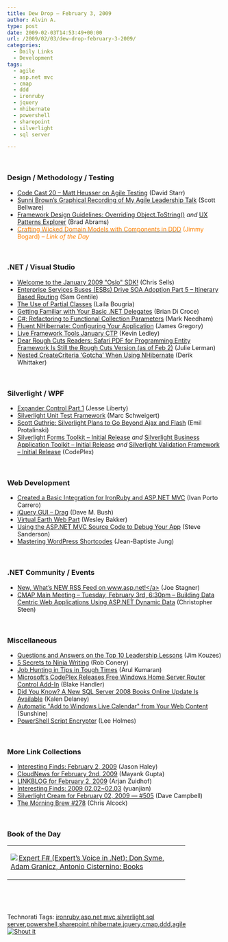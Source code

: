 ```yaml
---
title: Dew Drop – February 3, 2009
author: Alvin A.
type: post
date: 2009-02-03T14:53:49+00:00
url: /2009/02/03/dew-drop-february-3-2009/
categories:
  - Daily Links
  - Development
tags:
  - agile
  - asp.net mvc
  - cmap
  - ddd
  - ironruby
  - jquery
  - nhibernate
  - powershell
  - sharepoint
  - silverlight
  - sql server

---
```

&#160;

### Design / Methodology / Testing

  * <a href="http://www.pluralsight.com/community/blogs/starr/archive/2009/02/02/code-cast-20-matt-heusser-on-agile-testing.aspx" target="_blank">Code Cast 20 &#8211; Matt Heusser on Agile Testing</a> (David Starr)
  * <a href="http://blog.scottbellware.com/2009/02/sunni-browns-graphical-recording-of-my.html" target="_blank">Sunni Brown&#8217;s Graphical Recording of My Agile Leadership Talk</a> (Scott Bellware)
  * <a href="http://blogs.msdn.com/brada/archive/2009/02/02/framework-design-guidelines-overriding-object-tostring.aspx" target="_blank">Framework Design Guidelines: Overriding Object.ToString()</a>&#160;_and_&#160;<a href="http://blogs.msdn.com/brada/archive/2009/02/02/ux-patterns-explorer.aspx" target="_blank">UX Patterns Explorer</a> (Brad Abrams)
  * <a href="http://www.lostechies.com/blogs/jimmy_bogard/archive/2009/02/02/crafting-wicked-domain-models-with-components-in-ddd.aspx" target="_blank"><font color="#ff8000">Crafting Wicked Domain Models with Components in DDD</font></a> <font color="#ff8000">(Jimmy Bogard) <em>– Link of the Day</em></font>

&#160;

### .NET / Visual Studio

  * <a href="http://www.sellsbrothers.com/news/showTopic.aspx?ixTopic=2245" target="_blank">Welcome to the January 2009 "Oslo" SDK!</a> (Chris Sells)
  * <a href="http://samgentile.com/Web/neuron-esb/enterprise-service-buses-esbs-drive-soa-adoption-part-5-itinerary-based-routing/" target="_blank">Enterprise Services Buses (ESBs) Drive SOA Adoption Part 5 &#8211; Itinerary Based Routing</a> (Sam Gentile)
  * <a href="http://www.noctovis.net/blog/index.php/2009/02/02/the-use-of-partial-classes/" target="_blank">The Use of Partial Classes</a> (Laila Bougria)
  * <a href="http://blog.briandicroce.com/2009/02/01/getting-familiar-with-your-basic-net-delegates/" target="_blank">Getting Familiar with Your Basic .NET Delegates</a> (Brian Di Croce)
  * <a href="http://www.markhneedham.com/blog/2009/02/03/c-refactoring-to-functional-collection-parameters/" target="_blank">C#: Refactoring to Functional Collection Parameters</a> (Mark Needham)
  * <a href="http://blog.jagregory.com/2009/02/03/fluent-nhibernate-configuring-your-application/" target="_blank">Fluent NHibernate: Configuring Your Application</a> (James Gregory)
  * <a href="http://blogs.msdn.com/liveframework/archive/2009/02/02/live-framework-tools-january-ctp.aspx" target="_blank">Live Framework Tools January CTP</a> (Kevin Ledley)
  * <a href="http://www.thedatafarm.com/blog/2009/02/03/DearRoughCutsReadersSafariPDFForProgrammingEntityFrameworkIsStillTheRoughCutsVersionAsOfFeb2.aspx" target="_blank">Dear Rough Cuts Readers: Safari PDF for Programming Entity Framework Is Still the Rough Cuts Version (as of Feb 2)</a> (Julie Lerman)
  * <a href="http://devlicio.us/blogs/derik_whittaker/archive/2009/02/03/nested-createcriteria-gotcha-when-using-nhibernate.aspx" target="_blank">Nested CreateCriteria &#8216;Gotcha&#8217; When Using NHibernate</a> (Derik Whittaker)

&#160;

### Silverlight / WPF

  * <a href="http://silverlight.net/blogs/jesseliberty/archive/2009/02/02/expander-control-part-1.aspx" target="_blank">Expander Control Part 1</a> (Jesse Liberty)
  * <a href="http://blogs.msdn.com/publicsector/archive/2009/02/02/silverlight-unit-test-framework.aspx" target="_blank">Silverlight Unit Test Framework</a> (Marc Schweigert)
  * <a href="http://arstechnica.com/microsoft/news/2009/02/scott-guthrie-silverlight-plans-go-beyond-ajax-and-flash.ars" target="_blank">Scott Guthrie: Silverlight Plans to Go Beyond Ajax and Flash</a> (Emil Protalinski)
  * <a href="http://www.codeplex.com/SilverlightForms/Release/ProjectReleases.aspx?ReleaseId=22600" target="_blank">Silverlight Forms Toolkit &#8211; Initial Release</a>&#160;_and_&#160;<a href="http://www.codeplex.com/SilverlightBusiness/Release/ProjectReleases.aspx?ReleaseId=22599" target="_blank">Silverlight Business Application Toolkit &#8211; Initial Release</a> _and_&#160;<a href="http://www.codeplex.com/SilverlightValidate/Release/ProjectReleases.aspx?ReleaseId=22597" target="_blank">Silverlight Validation Framework &#8211; Initial Release</a> (CodePlex)

&#160;

### Web Development

  * <a href="http://flanders.co.nz/2009/01/25/created-a-basic-integration-for-ironruby-and-aspnet-mvc/" target="_blank">Created a Basic Integration for IronRuby and ASP.NET MVC</a> (Ivan Porto Carrero)
  * <a href="http://blog.dmbcllc.com/2009/02/03/jquery-gui-drag/" target="_blank">jQuery GUI – Drag</a> (Dave M. Bush)
  * <a href="http://weblogs.asp.net/wesleybakker/archive/2009/02/03/virtual-earth-web-part.aspx" target="_blank">Virtual Earth Web Part</a> (Wesley Bakker)
  * <a href="http://blog.codeville.net/2009/02/03/using-the-aspnet-mvc-source-code-to-debug-your-app/" target="_blank">Using the ASP.NET MVC Source Code to Debug Your App</a> (Steve Sanderson)
  * <a href="http://www.smashingmagazine.com/2009/02/02/mastering-wordpress-shortcodes/" target="_blank">Mastering WordPress Shortcodes</a> (Jean-Baptiste Jung)

&#160;

### .NET Community / Events

  * <a href="http://www.misfitgeek.com/2009/02/02/NewWhatsNEWRSSFeedOnWwwaspnet.aspx" target="_blank">New, What&#8217;s NEW RSS Feed on www.asp.net!</a> (Joe Stagner)
  * <a href="http://dotnetjunkies.com/WebLog/csteen/archive/2009/02/03/572980.aspx" target="_blank">CMAP Main Meeting &#8211; Tuesday, February 3rd, 6:30pm &#8211; Building Data Centric Web Applications Using ASP.NET Dynamic Data</a> (Christopher Steen)

&#160;

### Miscellaneous

  * <a href="http://sourcesofinsight.com/2009/02/02/questions-and-answers-on-the-top-10-leadership-lessons/" target="_blank">Questions and Answers on the Top 10 Leadership Lessons</a> (Jim Kouzes)
  * <a href="http://blog.wekeroad.com/blog/nothing-to-say/" target="_blank">5 Secrets to Ninja Writing</a> (Rob Conery)
  * <a href="http://dotnet.dzone.com/tips/job-hunting-tips-tough-times" target="_blank">Job Hunting in Tips in Tough Times</a> (Arul Kumaran)
  * <a href="http://bhandler.spaces.live.com/Blog/cns!70F64BC910C9F7F3!5231.entry?wa=wsignin1.0&sa=991607593" target="_blank">Microsoft&#8217;s CodePlex Releases Free Windows Home Server Router Control Add-In</a> (Blake Handler)
  * <a href="http://sqlblog.com/blogs/kalen_delaney/archive/2009/02/02/SQL-Server-2008-books-online-update.aspx" target="_blank">Did You Know? A New SQL Server 2008 Books Online Update Is Available</a> (Kalen Delaney)
  * <a href="http://feedproxy.google.com/~r/liveside/~3/GmFPvd3VE3M/automatic-add-to-windows-live-calendar-from-your-web-content.aspx" target="_blank">Automatic "Add to Windows Live Calendar" from Your Web Content</a> (Sunshine)
  * <a href="http://www.leeholmes.com/blog/PowerShellScriptEncrypter.aspx" target="_blank">PowerShell Script Encrypter</a> (Lee Holmes)

&#160;

### More Link Collections

  * <a href="http://jasonhaley.com/blog/archive/2009/02/02/142836.aspx" target="_blank">Interesting Finds: February 2, 2009</a> (Jason Haley)
  * <a href="http://www.cloudave.com/link/cloudnews-for-february-2nd-2009" target="_blank">CloudNews for February 2nd, 2009</a> (Mayank Gupta)
  * <a href="http://www.arjansworld.com/2009/02/02/linkblog-for-february-2-2009/" target="_blank">LINKBLOG for February 2, 2009</a> (Arjan Zuidhof)
  * <a href="http://weblogs.asp.net/yuanjian/archive/2009/02/02/interesting-finds-2009-02-02-02-03.aspx" target="_blank">Interesting Finds: 2009 02.02~02.03</a> (yuanjian)
  * <a href="http://geekswithblogs.net/WynApseTechnicalMusings/archive/2009/02/02/129163.aspx" target="_blank">Silverlight Cream for February 02, 2009 &#8212; #505</a> (Dave Campbell)
  * <a href="http://blog.cwa.me.uk/2009/02/03/the-morning-brew-278/" target="_blank">The Morning Brew #278</a> (Chris Alcock)

&#160;

### Book of the Day

<div style="padding-bottom: 0px; margin: 0px; padding-left: 0px; padding-right: 0px; display: inline; float: none; padding-top: 0px" id="scid:7dc1bd33-94bd-46fd-a20b-0131235bcd47:1044b726-9875-48f9-870d-322d11d37c31" class="wlWriterSmartContent">
  <table cellspacing="0" cellpadding="2" width="400" border="0" unselectable="on">
    <tr>
      <td valign="top" width="400">
        <p>
          <a title="Expert F# (Expert's Voice in .Net): Don Syme, Adam Granicz, Antonio Cisternino: Books" href="http://www.amazon.com/exec/obidos/ASIN/1590598504/alvinashcraft-20"><img data-recalc-dims="1" decoding="async" src="https://i0.wp.com/images.amazon.com/images/P/1590598504.01.MZZZZZZZ.jpg?w=660" border="0" align="left" style="float:left" />Expert F# (Expert&#8217;s Voice in .Net): Don Syme, Adam Granicz, Antonio Cisternino: Books</a>
        </p>
      </td>
    </tr>
  </table>
</div>

&#160;

<div style="padding-bottom: 0px; margin: 0px; padding-left: 0px; padding-right: 0px; display: inline; float: none; padding-top: 0px" id="scid:C16BAC14-9A3D-4c50-9394-FBFEF7A93539:782fd791-7b49-4b91-8566-0df91199a5cc" class="wlWriterSmartContent">
  <!--dotnetkickit-->
</div>

&#160;

<div style="padding-bottom: 0px; margin: 0px; padding-left: 0px; padding-right: 0px; display: inline; float: none; padding-top: 0px" id="scid:0767317B-992E-4b12-91E0-4F059A8CECA8:fed6484c-b231-4cbf-81c5-c4bf9fc57440" class="wlWriterSmartContent">
  Technorati Tags: <a href="http://technorati.com/tags/ironruby" rel="tag">ironruby</a>,<a href="http://technorati.com/tags/asp.net+mvc" rel="tag">asp.net mvc</a>,<a href="http://technorati.com/tags/silverlight" rel="tag">silverlight</a>,<a href="http://technorati.com/tags/sql+server" rel="tag">sql server</a>,<a href="http://technorati.com/tags/powershell" rel="tag">powershell</a>,<a href="http://technorati.com/tags/sharepoint" rel="tag">sharepoint</a>,<a href="http://technorati.com/tags/nhibernate" rel="tag">nhibernate</a>,<a href="http://technorati.com/tags/jquery" rel="tag">jquery</a>,<a href="http://technorati.com/tags/cmap" rel="tag">cmap</a>,<a href="http://technorati.com/tags/ddd" rel="tag">ddd</a>,<a href="http://technorati.com/tags/agile" rel="tag">agile</a>
</div>

<div class="wlWriterHeaderFooter" style="margin:0px; padding:0px 0px 0px 0px;">
  <div class="shoutIt">
    <a rev="vote-for" href="http://dotnetshoutout.com/Submit?url=http%3a%2f%2fwww.alvinashcraft.com%2f2009%2f02%2f03%2fdew-drop-february-3-2009%2f&title=Dew+Drop+-+February+3%2c+2009"><img decoding="async" alt="Shout it" src="http://dotnetshoutout.com/image.axd?url=https://morningdew-bpc6g3a0fgaxdxcu.eastus2-01.azurewebsites.net/2009/02/03/dew-drop-february-3-2009/" style="border:0px" /></a>
  </div>
</div>